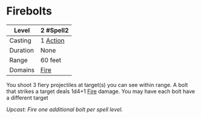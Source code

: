 # Firebolts

| Level    | 2 #Spell2                                           |
| -------- | --------------------------------------------------- |
| Casting  | 1 [Action](../../../../Game%20Procedures/Action.md) |
| Duration | None                                                |
| Range    | 60 feet                                             |
| Domains  | [Fire](../../../Spell%20Domains/Fire.md)            |

You shoot 3 fiery projectiles at target(s) you can see within range. A bolt that strikes a target deals 1d4+1 [Fire](../../../../Damage%20Types/Fire.md) damage. You may have each bolt have a different target


*Upcast: Fire one additional bolt per spell level.*